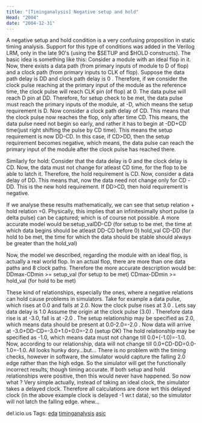 ```yaml
---
title: "[Timinganalysis] Negative setup and hold"
Head: "2004"
date: "2004-12-31"
---
```


A negative setup and hold condition is a very confusing proposition in static timing analysis. Support for this type of conditions was added in the Verilog LRM, only in the late 90's (using the $SETUP and $HOLD constructs). The basic idea is something like this: Consider a module with an ideal flop in it. Now, there exists a data path (from primary inputs of module to D of flop) and a clock path (from primary inputs to CLK of flop). Suppose the data path delay is DD and clock path delay is 0 . Therefore, if we consider the clock pulse reaching at the primary input of the module as the reference time, the clock pulse will reach CLK pin (of flop) at 0. The data pulse will reach D pin at DD. Therefore, for setup check to be met, the data pulse must reach the primary inputs of the module, at -D, which means the setup requirement is D. Now consider a clock path delay of CD. This means that the clock pulse now reaches the flop, only after time CD. This means, the data pulse need not begin so early, and rather it has to begin at -DD+CD time(just right shifting the pulse by CD time). This means the setup requirement is now DD-CD. In this case, if CD>DD, then the setup requirement becomes negative, which means, the data pulse can reach the primary input of the module after the clock pulse has reached there.

Similarly for hold: Consider that the data delay is 0 and the clock delay is CD. Now, the data must not change for atleast CD time, for the flop to be able to latch it. Therefore, the hold requirement is CD. Now, consider a data delay of DD. This means that, now the data need not change only for CD -DD. This is the new hold requirement. If DD>CD, then hold requirement is negative.

If we analyse these results mathematically, we can see that setup relation + hold relation =0. Physically, this implies that an infinitesimally short pulse (a delta pulse) can be captured; which is of course not possible. A more accurate model would be:setup\_valDD-CD (for setup to be met, the time at which data begins should be atleast DD-CD before 0) hold\_val CD-DD (for hold to be met, the time for which the data should be stable should always be greater than the hold\_val)

Now, the model we described, regarding the module with an ideal flop, is actually a real world flop. In an actual flop, there are more than one data paths and 8 clock paths. Therefore the more accurate description would be: DDmax-CDmin >= setup\_val (for setup to be met) CDmax-DDmin >= hold\_val (for hold to be met)

These kind of relationships, especially the ones, where a negative relations can hold cause problems in simulators. Take for example a data pulse, which rises at 0.0 and falls at 2.0. Now the clock pulse rises at 3.0 . Lets say data delay is 1.0 Assume the origin at the clock pulse (3.0) . Therefore data rise is at -3.0, fall is at -2.0 . The setup relationship may be specified as 2.0, which means data should be present at 0.0-2.0=-2.0 . Now data will arrive at -3.0+DD-CD=-3.0+1.0+0.0=-2.0 (setup OK) The hold relationship may be specified as -1.0, which means data must not change till 0.0+(-1.0)=-1.0. Now, according to our relationship, data will not change till 0.0+CD-DD=0.0-1.0=-1.0. All looks hunky dory...but... There is no problem with the timing checks, however in software, the simulator would capture the falling 2.0 edge rather than the high edge. So the simulator will get the functionally incorrect results, though timing accurate. If both setup and hold relationships were positive, then this would never have happened. So now what ? Very simple actually, instead of taking an ideal clock, the simulator takes a delayed clock. Therefore all calculations are done wrt this delayed clock (in the above example clock is delayed -1 wr.t data), so the simulator will not latch the falling edge. whew...

del.icio.us Tags: [eda](http://del.icio.us/sss8ue/eda) [timinganalysis](http://del.icio.us/sss8ue/timinganalysis) [asic](http://del.icio.us/sss8ue/asic)
